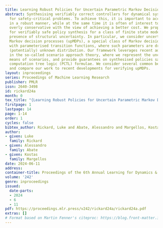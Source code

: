 ```yaml
---
title: Learning Robust Policies for Uncertain Parametric Markov Decision Processes
abstract: Synthesising verifiably correct controllers for dynamical systems is crucial
  for safety-critical problems. To achieve this, it is important to account for uncertainty
  in a robust manner, while at the same time it is often of interest to avoid being
  overly conservative with the view of achieving a better cost. We propose a method
  for verifiably safe policy synthesis for a class of finite state models, under the
  presence of structural uncertainty. In particular, we consider uncertain parametric
  Markov decision processes (upMDPs), a special class of Markov decision processes,
  with parameterised transition functions, where such parameters are drawn from a
  (potentially) unknown distribution. Our framework leverages recent advancements
  in the so-called scenario approach theory, where we represent the uncertainty by
  means of scenarios, and provide guarantees on synthesised policies satisfying probabilistic
  computation tree logic (PCTL) formulae. We consider several common benchmarks/problems
  and compare our work to recent developments for verifying upMDPs.
layout: inproceedings
series: Proceedings of Machine Learning Research
publisher: PMLR
issn: 2640-3498
id: rickard24a
month: 0
tex_title: "{Learning Robust Policies for Uncertain Parametric Markov Decision Processes}"
firstpage: 1
lastpage: 14
page: 1-14
order: 1
cycles: false
bibtex_author: Rickard, Luke and Abate, Alessandro and Margellos, Kostas
author:
- given: Luke
  family: Rickard
- given: Alessandro
  family: Abate
- given: Kostas
  family: Margellos
date: 2024-06-11
address:
container-title: Proceedings of the 6th Annual Learning for Dynamics & Control Conference
volume: '242'
genre: inproceedings
issued:
  date-parts:
  - 2024
  - 6
  - 11
pdf: https://proceedings.mlr.press/v242/rickard24a/rickard24a.pdf
extras: []
# Format based on Martin Fenner's citeproc: https://blog.front-matter.io/posts/citeproc-yaml-for-bibliographies/
---
```

